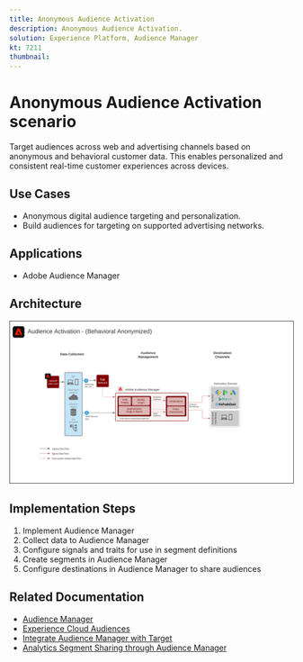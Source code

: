 ```yaml
---
title: Anonymous Audience Activation
description: Anonymous Audience Activation.
solution: Experience Platform, Audience Manager
kt: 7211
thumbnail: 
---
```


# Anonymous Audience Activation scenario

Target audiences across web and advertising channels based on anonymous and behavioral customer data. This enables personalized and consistent real-time customer experiences across devices.

## Use Cases

* Anonymous digital audience targeting and personalization.
* Build audiences for targeting on supported advertising networks.

## Applications

* Adobe Audience Manager

## Architecture

<img src="assets/aam.svg" alt="Reference architecture for the Anonymous Audience Activation scenario" style="border:1px solid #4a4a4a" />

## Implementation Steps

1. Implement Audience Manager
1. Collect data to Audience Manager
1. Configure signals and traits for use in segment definitions
1. Create segments in Audience Manager
1. Configure destinations in Audience Manager to share audiences

## Related Documentation

* [Audience Manager](https://experienceleague.adobe.com/docs/audience-manager.html?lang=en)
* [Experience Cloud Audiences](https://experienceleague.adobe.com/docs/core-services/interface/audiences/audience-library.html)
* [Integrate Audience Manager with Target](https://experienceleague.adobe.com/docs/audience-manager/user-guide/implementation-integration-guides/integration-other-solutions/aam-target-integration.html)
* [Analytics Segment Sharing through Audience Manager](https://experienceleague.adobe.com/docs/analytics/components/segmentation/segmentation-workflow/seg-publish.html)















